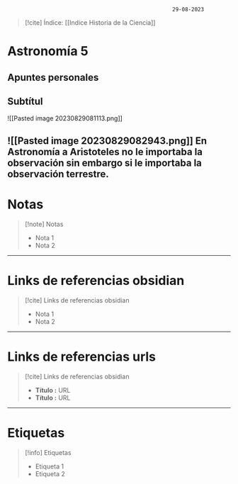 														29-08-2023

>[!cite] Índice: [[Indice Historia de la Ciencia]]



# Astronomía 5 

## Apuntes personales
## Subtítul
![[Pasted image 20230829081113.png]]

![[Pasted image 20230829082943.png]]
 En Astronomía a Aristoteles no le importaba la observación sin embargo si le importaba la observación terrestre. 
--------------------------------------------------

# Notas
> [!note]  Notas
> - Nota 1
> - Nota 2

--------------------------------------------------

# Links de referencias obsidian

> [!cite]  Links de referencias obsidian
> - Nota 1
> - Nota 2

--------------------------------------------------

# Links de referencias urls

> [!cite]  Links de referencias obsidian
> - __Título :__ URL
> - __Título :__ URL

--------------------------------------------------

# Etiquetas
> [!info] Etiquetas
> - Etiqueta 1
> - Etiqueta 2